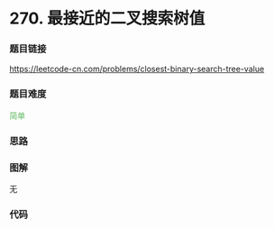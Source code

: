 # 270. 最接近的二叉搜索树值

### 题目链接

https://leetcode-cn.com/problems/closest-binary-search-tree-value

### 题目难度

<font color=#5CB85C>简单</font>

### 思路



### 图解

无

### 代码

```python
```